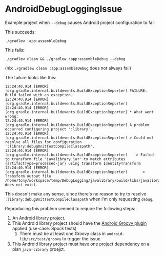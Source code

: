 # AndroidDebugLoggingIssue
Example project when `--debug` causes Android project configuration to fail

This succeeds:
```
./gradlew :app:assembleDebug
```

This fails:
```
./gradlew clean && ./gradlew :app:assembleDebug --debug
```
(nb: `./gradlew clean :app:assembleDebug` does not always fail)

The failure looks like this:
```
12:24:40.914 [ERROR] [org.gradle.internal.buildevents.BuildExceptionReporter] FAILURE: Build failed with an exception.
12:24:40.914 [ERROR] [org.gradle.internal.buildevents.BuildExceptionReporter] 
12:24:40.914 [ERROR] [org.gradle.internal.buildevents.BuildExceptionReporter] * What went wrong:
12:24:40.914 [ERROR] [org.gradle.internal.buildevents.BuildExceptionReporter] A problem occurred configuring project ':library'.
12:24:40.914 [ERROR] [org.gradle.internal.buildevents.BuildExceptionReporter] > Could not resolve all files for configuration ':library:debugUnitTestCompileClasspath'.
12:24:40.914 [ERROR] [org.gradle.internal.buildevents.BuildExceptionReporter]    > Failed to transform file 'javalibrary.jar' to match attributes {artifactType=processed-jar} using transform IdentityTransform
12:24:40.914 [ERROR] [org.gradle.internal.buildevents.BuildExceptionReporter]       > Transform output file /home/tony/workspace/temp/DebugLogging/javalibrary/build/libs/javalibrary.jar does not exist.
```
This doesn't make any sense, since there's no reason to try to resolve `:library:debugUnitTestCompileClasspath` when I'm only requesting `debug`.

Reproducing this problem seemed to require the following steps:
1. An Android library project.
1. This Android library project should have the [Android Groovy plugin](https://github.com/groovy/groovy-android-gradle-plugin) applied (use-case: Spock tests)
   1. There must be at least one Groovy class in `android-lib/src/test/groovy` to trigger the issue.
1. This Android library project must have one project dependency on a plan `java-library` proejct.
